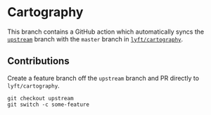 # Cartography

This branch contains a GitHub action which automatically syncs the
[`upstream`](https://github.com/praetorian-inc/cartography/tree/upstream) branch with
the `master` branch in [`lyft/cartography`](https://github.com/lyft/cartography).

## Contributions

Create a feature branch off the `upstream` branch and PR directly to `lyft/cartography`.

```
git checkout upstream
git switch -c some-feature
```
